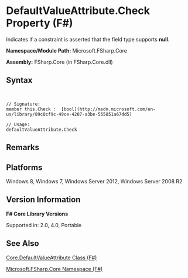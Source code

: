 # DefaultValueAttribute.Check Property (F#)

Indicates if a constraint is asserted that the field type supports **null**.

**Namespace/Module Path:** Microsoft.FSharp.Core

**Assembly:** FSharp.Core (in FSharp.Core.dll)


## Syntax


```


// Signature:
member this.Check :  [bool](http://msdn.microsoft.com/en-us/library/89c0cf9c-49ce-4207-a3be-555851a67dd5)

// Usage:
defaultValueAttribute.Check

```



## Remarks

## Platforms
Windows 8, Windows 7, Windows Server 2012, Windows Server 2008 R2


## Version Information
**F# Core Library Versions**

Supported in: 2.0, 4.0, Portable




## See Also
[Core.DefaultValueAttribute Class &#40;F&#35;&#41;](Core.DefaultValueAttribute-Class-%5BFSharp%5D.md)

[Microsoft.FSharp.Core Namespace &#40;F&#35;&#41;](Microsoft.FSharp.Core-Namespace-%5BFSharp%5D.md)


